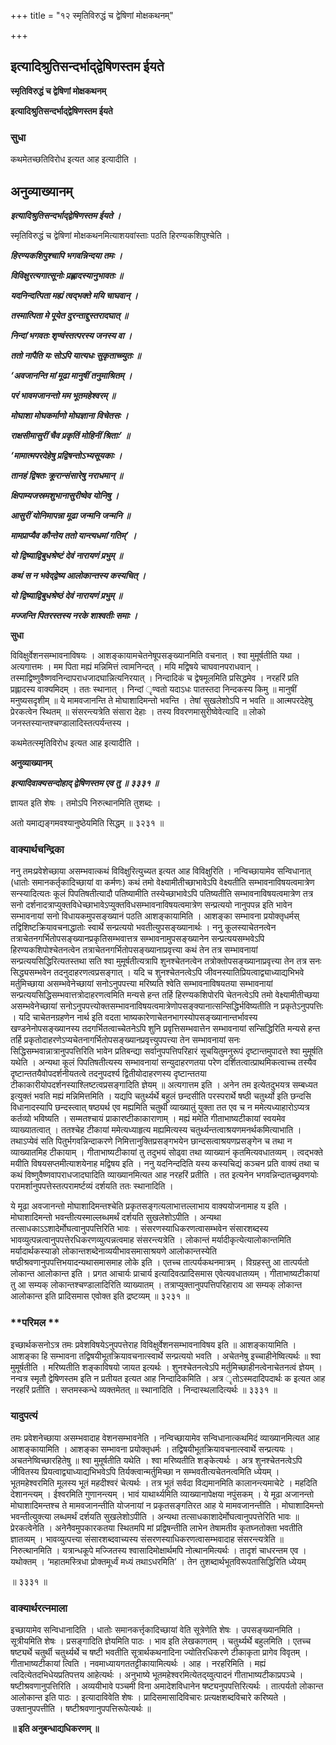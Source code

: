 +++
title = "१२ स्मृतिविरुद्धं च द्वेषिणां मोक्षकथनम्"

+++


## इत्यादिश्रुतिसन्दर्भाद्द्वेषिणस्तम ईयते

**स्मृतिविरुद्धं च द्वेषिणां मोक्षकथनम्**

**इत्यादिश्रुतिसन्दर्भाद्द्वेषिणस्तम ईयते**

### **सुधा**

कथमेतच्छतिविरोध इत्यत आह इत्यादीति ।

## **अनुव्याख्यानम्**

***इत्यादिश्रुतिसन्दर्भाद्द्वेषिणस्तम ईयते ।***

स्मृतिविरुद्धं च द्वेषिणां मोक्षकथनमित्याशयवांस्ताः पठति हिरण्यकशिपुश्चेति ।

***हिरण्यकशिपुश्चापि भगवन्निन्दया तमः ।***

***विविक्षुरत्यगात्सूनोः प्रह्लादस्यानुभावतः ॥***

***यदनिन्दत्पिता मह्यं त्वद्भक्ते मयि चाघवान् ।***

***तस्मात्पिता मे पूयेत दुरन्ताद्दुस्तरादघात् ॥***

***निन्दां भगवतः **शृ**ण्वंस्तत्परस्य जनस्य वा ।***

***ततो नापैति यः सोऽपि यात्यधः सुकृताच्च्युतः ॥***

***‘अवजानन्ति मां मूढा मानुषीं तनुमाश्रितम् ।***

***परं भावमजानन्तो मम भूतमहेश्वरम् ॥***

***मोघाशा मोघकर्माणो मोघज्ञाना विचेतसः ।***

***राक्षसीमासुरीं चैव प्रकृतिं मोहिनीं श्रिताः’ ॥***

***‘मामात्मपरदेहेषु प्रद्विषन्तोऽभ्यसूयकाः ।***

***तानहं द्विषतः क्रूरान्संसारेषु नराधमान् ॥***

***क्षिपाम्यजस्रमशुभानासुरीष्वेव योनिषु ।***

***आसुरीं योनिमापन्ना मूढा जन्मनि जन्मनि ॥***

***मामप्राप्यैव कौन्तेय ततो यान्त्यधमां गतिम्’ ।***

***यो द्विष्याद्विबुधश्रेष्टं देवं नारायणं प्रभुम् ॥***

***कथं स न भवेद्द्वेष्य आलोकान्तस्य कस्यचित् ।***

***यो द्विष्याद्विबुधश्रेष्ठं देवं नारायणं प्रभुम् ॥***

***मज्जन्ति पितरस्तस्य नरके शाश्वतीः समाः ।***

**सुधा**

विविक्षुर्वेशनसम्भावनाविषयः । आशङ्कायामचेतनेषूपसङ्ख्यानमिति वचनात् । श्वा मुमूर्षतीति यथा । अत्यगात्तमः । मम पिता मह्यं मन्निमित्तं त्वामनिन्दत् । मयि मद्विषये चाघवानपराधवान् । तस्माद्विष्णुवैष्णवनिन्दापराधजादघान्नित्यनिरयात् । निन्दादिकं च द्वेषमूलमिति प्रसिद्धमेव । नरहरिं प्रति प्रह्लादस्य वाक्यमिदम् । ततः स्थानात् । निन्दां ृण्वतो यदाऽधः पातस्तदा निन्दकस्य किमु ॥ मानुषीं मनुष्यसदृशीम् ॥ ये मामवजानन्ति ते मोघाशादिमन्तो भवन्ति । तेषां सुखलेशोऽपि न भवति ॥ आत्मपरदेहेषु प्रेरकत्वेन स्थितम् ॥ संसरन्त्यत्रेति संसारा देहाः । तस्य विवरणमासुरीष्वेवेत्यादि ॥ लोको जनस्तस्यान्तश्चण्डालादिस्तत्पर्यन्तस्य ।

कथमेतत्स्मृतिविरोध इत्यत आह इत्यादीति ।

**अनुव्याख्यानम्**

***इत्यादिवाक्यसन्दोहाद् द्वेषिणस्तम एव तु ॥ ३३३१ ॥***

ज्ञायत इति शेषः । तमोऽपि निरुत्थानमिति तुशब्दः ।

अतो यमाद्यङ्गमवश्यानुष्ठेयमिति सिद्धम् ॥ ३२३१ ॥

### **वाक्यार्थचन्द्रिका**

ननु तमःप्रवेशेच्छाया असम्भवात्कथं विविक्षुरित्युच्यत इत्यत आह विविक्षुरिति । नन्विच्छायामेव सन्विधानात् (धातोः समानकर्तृकादिच्छायां वा कर्मणः) कथं तमो वेक्ष्यामीतीच्छाभावेऽपि वेक्ष्यतीति सम्भावनाविषयत्वमात्रेण सन्स्यादित्यतः कूलं पिपतिषतीत्यादौ पतिष्यामीति तस्येच्छाभावेऽपि पतिष्यतीति सम्भावनाविषयत्वमात्रेण तत्र सनो दर्शनादत्राप्युक्तविधेच्छाभावेऽप्युक्तविधसम्भावनाविषयत्वमात्रेण सन्प्रत्ययो नानुपपन्न इति भावेन सम्भावनायां सनो विधायकमुपसङ्ख्यानं पठति आशङ्कायामिति । आशङ्का सम्भावना प्रयोक्तृधर्मस् तद्विशिष्टक्रियावचनाद्धातोः स्वार्थे सन्प्रत्ययो भवतीत्युपसङ्ख्यानार्थः । ननु कूलस्याचेतनत्वेन तत्राचेतनगर्भितोपसङ्ख्यानप्रकृतिसम्भवात्तत्र सम्भावनामुपसङ्ख्यानेन सन्प्रत्ययसम्भवेऽपि हिरण्यकशिपोश्चेतनत्वेन तत्राचेतनगर्भितोपसङ्ख्यानाप्रवृत्त्या कथं तेन तत्र सम्भावनायां सन्प्रत्ययसिद्धिरित्यतस्तथा सति श्वा मुमूर्षतीत्यत्रापि शुनश्चेतनत्वेन तत्रोक्तोपसङ्ख्यानाप्रवृत्त्या तेन तत्र सनः सिद्ध्यसम्भवेन तदनुदाहरणत्वप्रसङ्गात् । यदि च शुनश्चेतनत्वेऽपि जीवनस्यातिप्रियत्वाद्व्याध्याद्यभिभवे मर्तुमिच्छाया असम्भवेनेच्छायां सनोऽनुपपत्त्या मरिष्यति श्वेति सम्भावनाविषयतया सम्भावनायां सन्प्रत्ययसिद्धिसम्भवात्तत्रोदाहरणत्वमिति मन्यसे हन्त तर्हि हिरण्यकशिपोरपि चेतनत्वेऽपि तमो वेक्ष्यामीतीच्छया असम्भवेनेच्छायां सनोऽनुपपत्त्योक्तसम्भावनाविषयत्वमात्रेणोपसङ्क्यानात्सन्सिद्धिर्भविष्यतीति न प्रकृतेऽनुपपत्तिः । यदि चाचेतनग्रहणेन नार्थ इति वदता भाष्यकारेणाचेतनभागस्योपसङ्ख्यानान्तर्भावस्य खण्डनेनोपसङ्ख्यानस्य तदगर्भितत्वाच्चेतनेऽपि शुनि प्रवृत्तिसम्भवात्तेन सम्भावनायां सन्सिद्धिरिति मन्यसे हन्त तर्हि प्रकृतोदाहरणेऽप्यचेतनागर्भितोपसङ्ख्यानप्रवृत्त्युपपत्त्या तेन सम्भावनायां सनः सिद्धिसम्भवान्नात्रानुपपत्तिरिति भावेन प्रतिबन्द्या सर्वानुपपत्तिपरिहारं सूचयितुमनुरूपं दृष्टान्तमुपादत्ते श्वा मुमूर्षति यथेति । अन्यथा कूलं पिपतिषतीत्यस्य सम्भावनायां सन्युदाहरणतया परेण दर्शितत्वात्प्राथमिकत्वाच्च तस्यैव दृष्टान्ततयैवोपदर्शनीयतत्वे तदनुपदर्श्य द्वितीयोदाहरणस्य दृष्टान्ततया टीकाकारीयोपदर्शनस्याश्लिष्टत्वप्रसङ्गादिति ज्ञेयम् ॥ अत्यगात्तम इति । अनेन तम इत्येतदुभयत्र सम्बध्यत इत्युक्तं भवति मह्यं मन्निमित्तमिति । यद्यपि चतुर्थ्यर्थे बहुलं छन्दसीति परस्परार्थे षष्ठी चतुर्थ्यो इति छन्दसि विधानादस्यापि छन्दस्त्वात् षष्ठ्यर्थ एव मह्यमिति चतुर्थी व्याख्यातुं युक्ता तत एव च न ममेत्यध्याहारोऽप्यत्र कर्तव्यो भविष्यति । सम्मतश्चायं प्राकारष्टीकाकाराणाम् । मह्यं ममेति गीताभाष्यटीकायां स्वयमेव व्याख्यातत्वात् । ततश्चेह टीकायां ममेत्यध्याहृत्य मह्यमित्यस्य चतुर्थ्यन्तत्वाश्रयणमनर्थकमित्याभाति । तथाऽप्येवं सति पितुर्भगवन्निन्दाकरणे निमित्तानुक्तिप्रसङ्गभयेन छान्दसत्वाश्रयणप्रसङ्गेन च तथा न व्याख्यातमिह टीकायाम् । गीताभाष्यटीकायां तु तदुभयं सोढ्वा तथा व्याख्यानं कृतमित्यवधातव्यम् । त्वद्भक्ते मयीति विषयसप्तमीत्याशयेनाह मद्विषय इति । ननु यदनिन्ददिति यस्य कस्यचिद्यं कञ्चन प्रति वाक्यं तथा च कथं विष्णुवैष्णवापराधजादघादिति व्याख्यानमित्यत आह नरहरिं प्रतीति । तत इत्यनेन भगवन्निन्दातच्छ्रवणयोः परामर्शानुपपत्तेस्तत्परामर्ष्टव्यं दर्शयति ततः स्थानादिति ।

ये मूढा अवजानन्तो मोघाशादिमन्तश्चेति प्रकृतसङ्गत्यलाभात्तल्लाभाय वाक्ययोजनामाह य इति । मोघाशादिमन्तो भवन्तीत्यस्माल्लब्धमर्थं दर्शयति सुखलेशोऽपीति । अन्यथा तत्साधकाऽऽशादेर्मोघत्वानुपपत्तिरिति भावः । संसरणस्याधिकरणत्वासम्भवेन संसारशब्दस्य भावव्युत्पन्नत्वानुपपत्तेरधिकरणव्युत्पन्नत्वमाह संसरन्त्यत्रेति । लोकान्तं मर्यादीकृत्येत्यालोकान्तमिति मर्यादार्थकस्याङो लोकान्तशब्देनाव्ययीभावसमासाश्रयणे आलोकान्तस्येति षष्ठीश्रवणानुपपत्तिभयादन्यथासमासमाह लोके इति । एतच्च तात्पर्यकथनमात्रम् । विग्रहस्तु आ तात्पर्यतो लोकान्त आलोकान्त इति । प्रगत आचार्यः प्राचार्य इत्यादिवत्प्रादिसमास एवेत्यवधातव्यम् । गीताभाष्यटीकायां तु आ सम्यक् लोकान्तश्चण्डालादिरिति व्याख्यातम् । तत्राप्युक्तानुपपत्तिपरिहाराय आ सम्यक् लोकान्त आलोकान्त इति प्रादिसमास एवोक्त इति द्रष्टव्यम् ॥ ३२३१ ॥

### **परिमल **

इच्छार्थकसनोऽत्र तमः प्रवेशविषयेऽनुपपत्तेराह विविक्षुर्वेशनसम्भावनाविषय इति ॥ आशङ्कायामिति । आशङ्का हि सम्भावना तद्विषयीभूतक्रियावचनात्स्वार्थे सन्प्रत्ययो भवति । अचेतनेषु इच्चाहीनेष्वित्यर्थः ॥ श्वा मुमूर्षतीति । मरिष्यतीति शङ्काविषयो जायत इत्यर्थः । शुनश्चेतनत्वेऽपि मर्तुमिच्छाहीनत्वेनाचेतनत्वं ज्ञेयम् । नन्वत्र स्मृतौ द्वेषिणस्तम इति न प्रतीयत इत्यत आह निन्दादिकमिति । अत्र ृतोऽस्मदादिपदार्थः क इत्यत आह नरहरिं प्रतीति । सप्तमस्कन्धे व्यक्तमेतत् ॥ स्थानादिति । निन्दास्थलादित्यर्थः ॥ ३३३१ ॥

### **यादुपत्यं**

तमः प्रवेशनेच्छाया असम्भवादाह वेशनसम्भावनेति । नन्विच्छायामेव सन्विधानात्कथमिदं व्याख्यानमित्यत आह आशङ्कायामिति । आशङ्का सम्भावना प्रयोक्तृधर्मः । तद्विषयीभूतक्रियावचनात्स्वार्थे सन्प्रत्ययः । अचतनेष्विच्छारहितेषु ॥ श्वा मुमूर्षतीति यथेति । श्वा मरिष्यतीति शङ्केत्यर्थः । अत्र शुनश्चेतनत्वेऽपि जीवितस्य प्रियत्वाद्व्याध्याद्यभिभवेऽपि तिर्यक्त्वान्मर्तुमिच्छा न सम्भवतीत्यचेतनत्वमिति ध्येयम् । भूतमहेश्वरमिति मूलस्य भूतं महदीश्वरं चेत्यर्थः । तत्र भूतं सर्वदा विद्यमानमिति कालानन्त्यमाचेटे । महदिति देशानन्त्यम् । ईश्वरमिति गुणानन्त्यम् । भावं याथार्थ्यमिति व्याख्यानापेक्षया नपुंसकम् । ये मूढा अजानन्तो मोघाशादिमन्तश्च ते मामवजानन्तीति योजनायां न प्रकृतसङ्गतिरत आह ये मामवजानन्तीति । मोघाशादिमन्तो भवन्तीत्युक्त्या लब्धमर्थं दर्शयति सुखलेशोऽपीति । अन्यथा तत्साधकाशादेर्मोघत्वानुपपत्तेरिति भावः ॥ प्रेरकत्वेनेति । अनेनैवमुपकारकतया स्थितमपि मां प्रद्विषन्तीति लाभेन तेषामतीव कृतघ्नतोक्ता भवतीति ज्ञातव्यम् । भावव्युत्पत्त्या संसारशब्दवाच्यस्य संसरणस्याधिकरणत्वासम्भवादाह संसरन्त्यत्रेति ॥ निरुत्थानमिति । यत्रान्धकूपे मज्जितस्य श्वासादिमोक्षार्थमपि नोत्थानमित्यर्थः । तादृशं चाधरन्तम एव । यथोक्तम् । ‘महातमस्त्रिधा प्रोक्तमूर्ध्वं मध्यं तथाऽधरमिति’ । तेन तुशब्दार्थभूतविरूपतासिद्धिरिति ध्येयम्

॥ ३३३१ ॥

### **वाक्यार्थरत्नमाला**

इच्छायामेव सन्विधानादिति । धातोः समानकर्त्तृकादिच्छायां वेति सूत्रेणेति शेषः । उपसङ्ख्यानमिति । सूत्रीयमिति शेषः । प्रसङ्गादिति ज्ञेयमिति पाठः । भाव इति लेखकागतम् । चतुर्थ्यर्थे बहुलमिति । एतच्च षष्ट्यर्थे चतुर्थी चतुर्थ्यर्थे च षष्टी भवतीति सूत्रार्थकथनादिना ज्योतिरधिकरणे टीकाकृता प्रागेव विवृतम् । गीताभाष्यटीकायां त्विति । नवमाध्यायगततट्टीकायामित्यर्थः । आह । नरहरिमिति । मह्यं त्वदित्येतदभिधेयप्रतिपत्तय आहेत्यर्थः । अनुभाष्ये भूतमहेश्वरमित्येतद्य्वुत्पादनं गीताभाष्यटीकाप्रपञ्चे । षष्टीश्रवणानुपत्तिरिति । अव्ययीभावे पञ्चमी विना अमादेशविधानेन षष्ट्यनुपपत्तिरित्यर्थः । तात्पर्यतो लोकान्त आलोकान्त इति पाठः । इत्यादाविवेति शेषः । प्रादिसमासादिविचारः प्रत्यक्षशब्दविचारे करिष्यते । उक्तानुपपत्तीति । षष्टीश्रवणानुपपत्तिरूपेत्यर्थः ॥

**॥ इति अनुबन्धाद्यधिकरणम् ॥**

